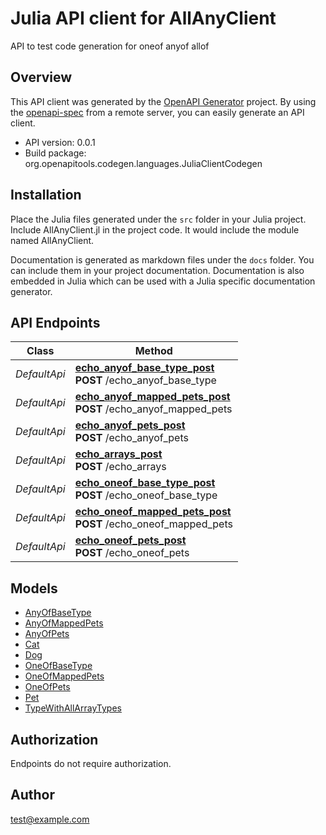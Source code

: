 # Julia API client for AllAnyClient

API to test code generation for oneof anyof allof

## Overview
This API client was generated by the [OpenAPI Generator](https://openapi-generator.tech) project.  By using the [openapi-spec](https://openapis.org) from a remote server, you can easily generate an API client.

- API version: 0.0.1
- Build package: org.openapitools.codegen.languages.JuliaClientCodegen


## Installation
Place the Julia files generated under the `src` folder in your Julia project. Include AllAnyClient.jl in the project code.
It would include the module named AllAnyClient.

Documentation is generated as markdown files under the `docs` folder. You can include them in your project documentation.
Documentation is also embedded in Julia which can be used with a Julia specific documentation generator.

## API Endpoints

Class | Method
------------ | -------------
*DefaultApi* | [**echo_anyof_base_type_post**](docs/DefaultApi.md#echo_anyof_base_type_post)<br/>**POST** /echo_anyof_base_type<br/>
*DefaultApi* | [**echo_anyof_mapped_pets_post**](docs/DefaultApi.md#echo_anyof_mapped_pets_post)<br/>**POST** /echo_anyof_mapped_pets<br/>
*DefaultApi* | [**echo_anyof_pets_post**](docs/DefaultApi.md#echo_anyof_pets_post)<br/>**POST** /echo_anyof_pets<br/>
*DefaultApi* | [**echo_arrays_post**](docs/DefaultApi.md#echo_arrays_post)<br/>**POST** /echo_arrays<br/>
*DefaultApi* | [**echo_oneof_base_type_post**](docs/DefaultApi.md#echo_oneof_base_type_post)<br/>**POST** /echo_oneof_base_type<br/>
*DefaultApi* | [**echo_oneof_mapped_pets_post**](docs/DefaultApi.md#echo_oneof_mapped_pets_post)<br/>**POST** /echo_oneof_mapped_pets<br/>
*DefaultApi* | [**echo_oneof_pets_post**](docs/DefaultApi.md#echo_oneof_pets_post)<br/>**POST** /echo_oneof_pets<br/>


## Models

 - [AnyOfBaseType](docs/AnyOfBaseType.md)
 - [AnyOfMappedPets](docs/AnyOfMappedPets.md)
 - [AnyOfPets](docs/AnyOfPets.md)
 - [Cat](docs/Cat.md)
 - [Dog](docs/Dog.md)
 - [OneOfBaseType](docs/OneOfBaseType.md)
 - [OneOfMappedPets](docs/OneOfMappedPets.md)
 - [OneOfPets](docs/OneOfPets.md)
 - [Pet](docs/Pet.md)
 - [TypeWithAllArrayTypes](docs/TypeWithAllArrayTypes.md)


<a id="authorization"></a>
## Authorization
Endpoints do not require authorization.


## Author

test@example.com

